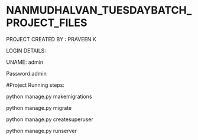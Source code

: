 # NANMUDHALVAN_TUESDAYBATCH_PROJECT_FILES

PROJECT CREATED BY : PRAVEEN K



LOGIN DETAILS:


UNAME: admin


Password:admin




#Project Running steps:

python manage.py makemigrations

python manage.py migrate

python manage.py createsuperuser

python manage.py runserver
